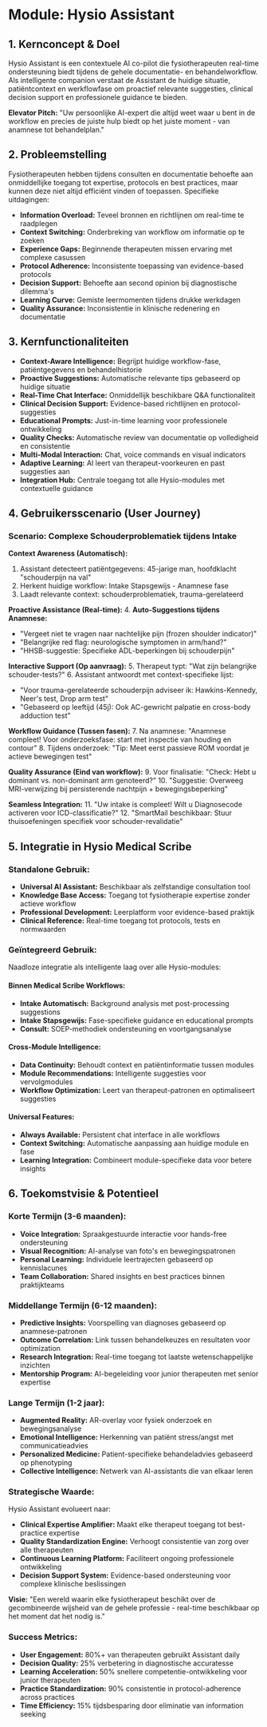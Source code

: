 # Module: Hysio Assistant

## 1. Kernconcept & Doel

Hysio Assistant is een contextuele AI co-pilot die fysiotherapeuten real-time ondersteuning biedt tijdens de gehele documentatie- en behandelworkflow. Als intelligente companion verstaat de Assistant de huidige situatie, patiëntcontext en werkflowfase om proactief relevante suggesties, clinical decision support en professionele guidance te bieden.

**Elevator Pitch:** "Uw persoonlijke AI-expert die altijd weet waar u bent in de workflow en precies de juiste hulp biedt op het juiste moment - van anamnese tot behandelplan."

## 2. Probleemstelling

Fysiotherapeuten hebben tijdens consulten en documentatie behoefte aan onmiddellijke toegang tot expertise, protocols en best practices, maar kunnen deze niet altijd efficiënt vinden of toepassen. Specifieke uitdagingen:

- **Information Overload:** Teveel bronnen en richtlijnen om real-time te raadplegen
- **Context Switching:** Onderbreking van workflow om informatie op te zoeken
- **Experience Gaps:** Beginnende therapeuten missen ervaring met complexe casussen
- **Protocol Adherence:** Inconsistente toepassing van evidence-based protocols
- **Decision Support:** Behoefte aan second opinion bij diagnostische dilemma's
- **Learning Curve:** Gemiste leermomenten tijdens drukke werkdagen
- **Quality Assurance:** Inconsistentie in klinische redenering en documentatie

## 3. Kernfunctionaliteiten

- **Context-Aware Intelligence:** Begrijpt huidige workflow-fase, patiëntgegevens en behandelhistorie
- **Proactive Suggestions:** Automatische relevante tips gebaseerd op huidige situatie
- **Real-Time Chat Interface:** Onmiddellijk beschikbare Q&A functionaliteit
- **Clinical Decision Support:** Evidence-based richtlijnen en protocol-suggesties
- **Educational Prompts:** Just-in-time learning voor professionele ontwikkeling
- **Quality Checks:** Automatische review van documentatie op volledigheid en consistentie
- **Multi-Modal Interaction:** Chat, voice commands en visual indicators
- **Adaptive Learning:** AI leert van therapeut-voorkeuren en past suggesties aan
- **Integration Hub:** Centrale toegang tot alle Hysio-modules met contextuelle guidance

## 4. Gebruikersscenario (User Journey)

### Scenario: Complexe Schouderproblematiek tijdens Intake

**Context Awareness (Automatisch):**
1. Assistant detecteert patiëntgegevens: 45-jarige man, hoofdklacht "schouderpijn na val"
2. Herkent huidige workflow: Intake Stapsgewijs - Anamnese fase
3. Laadt relevante context: schouderproblematiek, trauma-gerelateerd

**Proactive Assistance (Real-time):**
4. **Auto-Suggestions tijdens Anamnese:**
   - "Vergeet niet te vragen naar nachtelijke pijn (frozen shoulder indicator)"
   - "Belangrijke red flag: neurologische symptomen in arm/hand?"
   - "HHSB-suggestie: Specifieke ADL-beperkingen bij schouderpijn"

**Interactive Support (Op aanvraag):**
5. Therapeut typt: "Wat zijn belangrijke schouder-tests?"
6. Assistant antwoordt met context-specifieke lijst:
   - "Voor trauma-gerelateerde schouderpijn adviseer ik: Hawkins-Kennedy, Neer's test, Drop arm test"
   - "Gebaseerd op leeftijd (45j): Ook AC-gewricht palpatie en cross-body adduction test"

**Workflow Guidance (Tussen fasen):**
7. Na anamnese: "Anamnese compleet! Voor onderzoeksfase: start met inspectie van houding en contour"
8. Tijdens onderzoek: "Tip: Meet eerst passieve ROM voordat je actieve bewegingen test"

**Quality Assurance (Eind van workflow):**
9. Voor finalisatie: "Check: Hebt u dominant vs. non-dominant arm genoteerd?"
10. "Suggestie: Overweeg MRI-verwijzing bij persisterende nachtpijn + bewegingsbeperking"

**Seamless Integration:**
11. "Uw intake is compleet! Wilt u Diagnosecode activeren voor ICD-classificatie?"
12. "SmartMail beschikbaar: Stuur thuisoefeningen specifiek voor schouder-revalidatie"

## 5. Integratie in Hysio Medical Scribe

### **Standalone Gebruik:**
- **Universal AI Assistant:** Beschikbaar als zelfstandige consultation tool
- **Knowledge Base Access:** Toegang tot fysiotherapie expertise zonder actieve workflow
- **Professional Development:** Leerplatform voor evidence-based praktijk
- **Clinical Reference:** Real-time toegang tot protocols, tests en normwaarden

### **Geïntegreerd Gebruik:**
Naadloze integratie als intelligente laag over alle Hysio-modules:

#### **Binnen Medical Scribe Workflows:**
- **Intake Automatisch:** Background analysis met post-processing suggestions
- **Intake Stapsgewijs:** Fase-specifieke guidance en educational prompts
- **Consult:** SOEP-methodiek ondersteuning en voortgangsanalyse

#### **Cross-Module Intelligence:**
- **Data Continuity:** Behoudt context en patiëntinformatie tussen modules
- **Module Recommendations:** Intelligente suggesties voor vervolgmodules
- **Workflow Optimization:** Leert van therapeut-patronen en optimaliseert suggesties

#### **Universal Features:**
- **Always Available:** Persistent chat interface in alle workflows
- **Context Switching:** Automatische aanpassing aan huidige module en fase
- **Learning Integration:** Combineert module-specifieke data voor betere insights

## 6. Toekomstvisie & Potentieel

### **Korte Termijn (3-6 maanden):**
- **Voice Integration:** Spraakgestuurde interactie voor hands-free ondersteuning
- **Visual Recognition:** AI-analyse van foto's en bewegingspatronen
- **Personal Learning:** Individuele leertrajecten gebaseerd op kennislacunes
- **Team Collaboration:** Shared insights en best practices binnen praktijkteams

### **Middellange Termijn (6-12 maanden):**
- **Predictive Insights:** Voorspelling van diagnoses gebaseerd op anamnese-patronen
- **Outcome Correlation:** Link tussen behandelkeuzes en resultaten voor optimization
- **Research Integration:** Real-time toegang tot laatste wetenschappelijke inzichten
- **Mentorship Program:** AI-begeleiding voor junior therapeuten met senior expertise

### **Lange Termijn (1-2 jaar):**
- **Augmented Reality:** AR-overlay voor fysiek onderzoek en bewegingsanalyse
- **Emotional Intelligence:** Herkenning van patiënt stress/angst met communicatieadvies
- **Personalized Medicine:** Patient-specifieke behandeladvies gebaseerd op phenotyping
- **Collective Intelligence:** Netwerk van AI-assistants die van elkaar leren

### **Strategische Waarde:**
Hysio Assistant evolueert naar:
- **Clinical Expertise Amplifier:** Maakt elke therapeut toegang tot best-practice expertise
- **Quality Standardization Engine:** Verhoogt consistentie van zorg over alle therapeuten
- **Continuous Learning Platform:** Faciliteert ongoing professionele ontwikkeling
- **Decision Support System:** Evidence-based ondersteuning voor complexe klinische beslissingen

**Visie:** "Een wereld waarin elke fysiotherapeut beschikt over de gecombineerde wijsheid van de gehele professie - real-time beschikbaar op het moment dat het nodig is."

### **Success Metrics:**
- **User Engagement:** 80%+ van therapeuten gebruikt Assistant daily
- **Decision Quality:** 25% verbetering in diagnostische accuratesse
- **Learning Acceleration:** 50% snellere competentie-ontwikkeling voor junior therapeuten
- **Practice Standardization:** 90% consistentie in protocol-adherence across practices
- **Time Efficiency:** 15% tijdsbesparing door eliminatie van information seeking